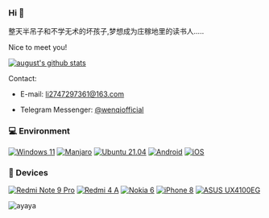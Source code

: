 ### Hi 👋

整天半吊子和不学无术的坏孩子,梦想成为庄稼地里的读书人.....

Nice to meet you!

[![august's github stats](https://github-readme-stats.vercel.app/api?username=mingk326&show_icons=true&locale=cn)](https://github.com/mingk326)

Contact:

- E-mail: <li2747297361@163.com>

- Telegram Messenger: [@wenqiofficial](https://t.me/wenqiofficial)

### 💻 Environment

[![Windows 11](https://img.shields.io/badge/Windows%2011-00BBFF?style=flat-square&logo=Windows&logoColor=FFFFFF&labelColor=00BBFF)](https://www.microsoft.com/windows11)
[![Manjaro](https://img.shields.io/badge/Manjaro-00C000?style=flat-square&logo=manjaro&logoColor=FFFFFF&labelColor=00C000)](https://manjaro.org)
[![Ubuntu 21.04](https://img.shields.io/badge/Ubuntu%2021%2e04-dd4814?style=flat-square&logo=ubuntu&logoColor=ffffff)](https://releases.ubuntu.com/21.04/)
[![Android](https://img.shields.io/badge/Android-00C000?style=flat-square&logo=android&logoColor=FFFFFF&labelColor=00C000)](https://www.android.com/android-12/)
[![iOS](https://img.shields.io/badge/iOS-4F4F4F?style=flat-square&logo=apple&logoColor=FFFFFF&labelColor=4F4F4F)](https://www.apple.com/ios)


### 📱 Devices

[![Redmi Note 9 Pro](https://img.shields.io/badge/Redmi%20Note%209%20Pro-ED9121?style=flat-square&logo=xiaomi&logoColor=FFFFFF&labelColor=ED9121)](https://www.mi.com/redminote9pro)
[![Redmi 4 A](https://img.shields.io/badge/Redmi%204%20A-ED9121?style=flat-square&logo=xiaomi&logoColor=FFFFFF&labelColor=ED9121)](https://versus.com/cn/xiaomi-redmi-4a-16gb)
[![Nokia 6](https://img.shields.io/badge/Nokia%206-4F4F4F?style=flat-square&logo=nokia&logoColor=FFFFFF&labelColor=4F4F4F)](https://www.nokia.com/phones/en_int/nokia-6-0)
[![iPhone 8](https://img.shields.io/badge/iPhone%208-4F4F4F?style=flat-square&logo=apple&logoColor=FFFFFF&labelColor=4F4F4F)](https://support.apple.com/kb/SP767)
[![ASUS UX4100EG](https://img.shields.io/badge/ASUS%20UX4100EG-0077FF?style=flat-square&logo=asus&logoColor=FFFFFF&labelColor=0077FF)](https://www.asus.com.cn/laptops/for-home/zenbook/ux4100e/)


![ayaya](https://count.ayaya.beauty/get/@WenqiOfficial?theme=rule34)
